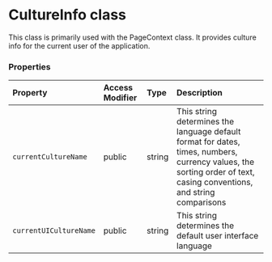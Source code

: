 # CultureInfo class

This class is primarily used with the PageContext class. It provides culture info 
for the current user of the application.


### Properties

| Property	   | Access Modifier | Type	| Description|
|:-------------|:----|:-------|:-----------|
|`currentCultureName`     | public | string | This string determines the language default format for dates, times, numbers, currency values,  the sorting order of text, casing conventions, and string comparisons |
|`currentUICultureName`     | public | string | This string determines the default user interface language |





